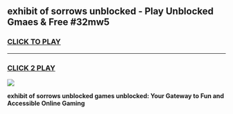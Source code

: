 
## exhibit of sorrows unblocked - Play Unblocked Gmaes & Free #32mw5
<h3>
<a href="https://news.freeplayer.one?title=exhibit_of_sorrows_unblocked&ref=24F">CLICK TO PLAY</a></h3>
<hr>

<h3>
<a href="https://news.freeplayer.one?title=exhibit_of_sorrows_unblocked&ref=24F">CLICK 2 PLAY</a>
  
</h3>

<a href="https://news.freeplayer.one?title=exhibit_of_sorrows_unblocked&ref=24F/"><img src="https://clearcache.store/games.png"></a>


**exhibit of sorrows unblocked games unblocked: Your Gateway to Fun and Accessible Online Gaming**
